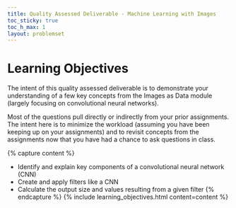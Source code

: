 ```yaml
---
title: Quality Assessed Deliverable - Machine Learning with Images
toc_sticky: true 
toc_h_max: 1
layout: problemset
---
```


# Learning Objectives

The intent of this quality assessed deliverable is to demonstrate your understanding of a few key concepts from the Images as Data module (largely focusing on convolutional neural networks).  

Most of the questions pull directly or indirectly from your prior assignments. The intent here is to minimize the workload (assuming you have been keeping up on your assignments) and to revisit concepts from the assignments now that you have had a chance to ask questions in class.

{% capture content %}
* Identify and explain key components of a convolutional neural network (CNN)
* Create and apply filters like a CNN
* Calculate the output size and values resulting from a given filter
{% endcapture %}
{% include learning_objectives.html content=content %}



